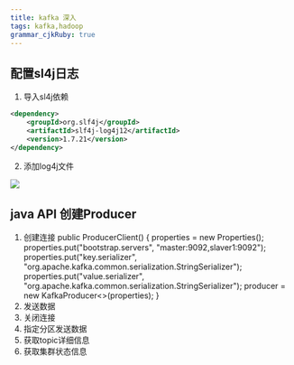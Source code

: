```yaml
---
title: kafka 深入
tags: kafka,hadoop
grammar_cjkRuby: true
---
```


## 配置sl4j日志

1. 导入sl4j依赖

``` xml
<dependency>
	<groupId>org.slf4j</groupId>
	<artifactId>slf4j-log4j12</artifactId>
	<version>1.7.21</version>
</dependency>
```
2. 添加log4j文件

![][1]


## java API 创建Producer

1. 创建连接
public ProducerClient() {
		properties = new Properties();
		properties.put("bootstrap.servers", "master:9092,slaver1:9092");
		properties.put("key.serializer", "org.apache.kafka.common.serialization.StringSerializer");
		properties.put("value.serializer", "org.apache.kafka.common.serialization.StringSerializer");
		producer = new KafkaProducer<>(properties);
	}
2. 发送数据
3. 关闭连接
4. 指定分区发送数据
5. 获取topic详细信息
6. 获取集群状态信息

  [1]: https://www.github.com/xiesen310/notes_Images/raw/master/images/1510278579304.jpg
